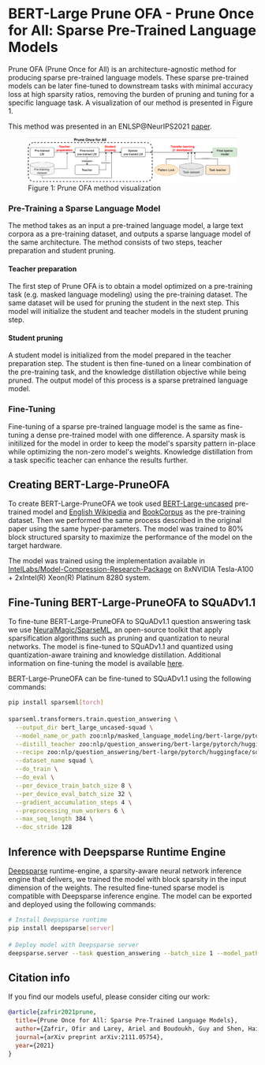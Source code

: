 # BERT-Large Prune OFA - Prune Once for All: Sparse Pre-Trained Language Models

Prune OFA (Prune Once for All) is an architecture-agnostic method for producing sparse pre-trained language models. 
These sparse pre-trained models can be later fine-tuned to downstream tasks with minimal accuracy loss at high sparsity ratios, removing the burden of pruning and tuning for a specific language task.
A visualization of our method is presented in Figure 1.

This method was presented in an ENLSP@NeurIPS2021 [paper](https://arxiv.org/abs/2111.05754).


<figure>
<img src="pruneofa_figure.png">
<figcaption> Figure 1: Prune OFA method visualization </figcaption>
</figure>

### Pre-Training a Sparse Language Model

The method takes as an input a pre-trained language model, a large text corpora as a pre-training dataset, and outputs a sparse language model of the same architecture. 
The method consists of two steps, teacher preparation and student pruning. 

#### Teacher preparation

The first step of Prune OFA is to obtain a model optimized on a pre-training task (e.g. masked language modeling) using the pre-training dataset. 
The same dataset will be used for pruning the student in the next step. 
This model will initialize the student and teacher models in the student pruning step. 

#### Student pruning

A student model is initialized from the model prepared in the teacher preparation step. 
The student is then fine-tuned on a linear combination of the pre-training task, and the knowledge distillation objective while being pruned.
The output model of this process is a sparse pretrained language model.

### Fine-Tuning

Fine-tuning of a sparse pre-trained language model is the same as fine-tuning a dense pre-trained model with one difference.
A sparsity mask is initilized for the model in order to keep the model's sparsity pattern in-place while optimizing the non-zero model's weights.
Knowledge distillation from a task specific teacher can enhance the results further.

## Creating BERT-Large-PruneOFA

To create BERT-Large-PruneOFA we took used [BERT-Large-uncased](https://huggingface.co/bert-large-uncased) pre-trained model and [English Wikipedia](https://huggingface.co/datasets/wikipedia) and [BookCorpus](https://huggingface.co/datasets/bookcorpusopen) as the pre-training dataset.
Then we performed the same process described in the original paper using the same hyper-parameters.
The model was trained to 80% block structured sparsity to maximize the performance of the model on the target hardware.

The model was trained using the implementation available in [IntelLabs/Model-Compression-Research-Package](https://github.com/IntelLabs/Model-Compression-Research-Package) on 8xNVIDIA Tesla-A100 + 2xIntel(R) Xeon(R) Platinum 8280 system.

## Fine-Tuning BERT-Large-PruneOFA to SQuADv1.1

To fine-tune BERT-Large-PruneOFA to SQuADv1.1 question answering task we use [NeuralMagic/SparseML](https://github.com/neuralmagic/sparseml), an open-source toolkit that apply sparsification algorithms such as pruning and quantization to neural networks.
The model is fine-tuned to SQuADv1.1 and quantized using quantization-aware training and knowledge distillation.
Additional information on fine-tuning the model is available [here](https://sparsezoo.neuralmagic.com/models/nlp%2Fquestion_answering%2Fbert-large%2Fpytorch%2Fhuggingface%2Fsquad%2Fpruned80_quant-none-vnni).

BERT-Large-PruneOFA can be fine-tuned to SQuADv1.1 using the following commands:

```bash
pip install sparseml[torch]

sparseml.transformers.train.question_answering \
  --output_dir bert_large_uncased-squad \
  --model_name_or_path zoo:nlp/masked_language_modeling/bert-large/pytorch/huggingface/wikipedia_bookcorpus/pruned80-none-vnni \
  --distill_teacher zoo:nlp/question_answering/bert-large/pytorch/huggingface/squad/base-none \
  --recipe zoo:nlp/question_answering/bert-large/pytorch/huggingface/squad/pruned80_quant-none-vnni \
  --dataset_name squad \
  --do_train \
  --do_eval \
  --per_device_train_batch_size 8 \
  --per_device_eval_batch_size 32 \
  --gradient_accumulation_steps 4 \
  --preprocessing_num_workers 6 \
  --max_seq_length 384 \
  --doc_stride 128
```

## Inference with Deepsparse Runtime Engine

[Deepsparse](https://neuralmagic.com/deepsparse-engine/) runtime-engine, a sparsity-aware neural network inference engine that delivers, we trained the model with block sparsity in the input dimension of the weights.
The resulted fine-tuned sparse model is compatible with Deepsparse inference engine.
The model can be exported and deployed using the following commands:

```bash
# Install Deepsparse runtime
pip install deepsparse[server]

# Deploy model with Deepsparse server
deepsparse.server --task question_answering --batch_size 1 --model_path bert_large_uncased-squad
```

## Citation info
If you find our models useful, please consider citing our work:
```bibtex
@article{zafrir2021prune,
  title={Prune Once for All: Sparse Pre-Trained Language Models},
  author={Zafrir, Ofir and Larey, Ariel and Boudoukh, Guy and Shen, Haihao and Wasserblat, Moshe},
  journal={arXiv preprint arXiv:2111.05754},
  year={2021}
}
```

